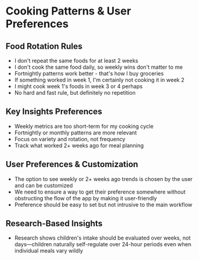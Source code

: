# Cooking Patterns & User Preferences

## Food Rotation Rules

- I don't repeat the same foods for at least 2 weeks
- I don't cook the same food daily, so weekly wins don't matter to me
- Fortnightly patterns work better - that's how I buy groceries
- If something worked in week 1, I'm certainly not cooking it in week 2
- I might cook week 1's foods in week 3 or 4 perhaps
- No hard and fast rule, but definitely no repetition

## Key Insights Preferences

- Weekly metrics are too short-term for my cooking cycle
- Fortnightly or monthly patterns are more relevant
- Focus on variety and rotation, not frequency
- Track what worked 2+ weeks ago for meal planning

## User Preferences & Customization

- The option to see weekly or 2+ weeks ago trends is chosen by the user and can be customized
- We need to ensure a way to get their preference somewhere without obstructing the flow of the app by making it user-friendly
- Preference should be easy to set but not intrusive to the main workflow

## Research-Based Insights

- Research shows children's intake should be evaluated over weeks, not days—children naturally self-regulate over 24-hour periods even when individual meals vary wildly
